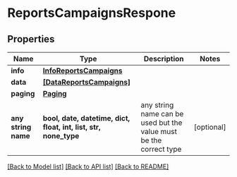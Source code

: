 # ReportsCampaignsRespone


## Properties
Name | Type | Description | Notes
------------ | ------------- | ------------- | -------------
**info** | [**InfoReportsCampaigns**](InfoReportsCampaigns.md) |  | 
**data** | [**[DataReportsCampaigns]**](DataReportsCampaigns.md) |  | 
**paging** | [**Paging**](Paging.md) |  | 
**any string name** | **bool, date, datetime, dict, float, int, list, str, none_type** | any string name can be used but the value must be the correct type | [optional]

[[Back to Model list]](../../README.md#models) [[Back to API list]](../../README.md#available-methods) [[Back to README]](../../README.md)


